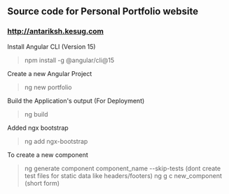 ## Source code for Personal Portfolio website
### http://antariksh.kesug.com

Install Angular CLI (Version 15)
> npm install -g @angular/cli@15

Create a new Angular Project
> ng new portfolio

Build the Application's output (For Deployment)
> ng build

Added ngx bootstrap
> ng add ngx-bootstrap

To create a new component 
> ng generate component component_name --skip-tests (dont create test files for static data like headers/footers)
> ng g c new_component (short form)